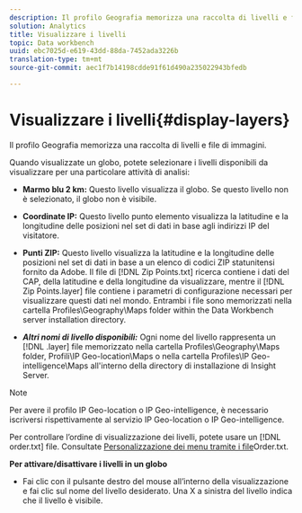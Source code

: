 ```yaml
---
description: Il profilo Geografia memorizza una raccolta di livelli e file di immagini.
solution: Analytics
title: Visualizzare i livelli
topic: Data workbench
uuid: ebc7025d-e619-43dd-88da-7452ada3226b
translation-type: tm+mt
source-git-commit: aec1f7b14198cdde91f61d490a235022943bfedb

---
```



# Visualizzare i livelli{#display-layers}

Il profilo Geografia memorizza una raccolta di livelli e file di immagini.

Quando visualizzate un globo, potete selezionare i livelli disponibili da visualizzare per una particolare attività di analisi:

* **Marmo blu 2 km:** Questo livello visualizza il globo. Se questo livello non è selezionato, il globo non è visibile.
* **Coordinate IP:** Questo livello punto elemento visualizza la latitudine e la longitudine delle posizioni nel set di dati in base agli indirizzi IP del visitatore.
* **Punti ZIP:** Questo livello visualizza la latitudine e la longitudine delle posizioni nel set di dati in base a un elenco di codici ZIP statunitensi fornito da Adobe. Il file di [!DNL Zip Points.txt] ricerca contiene i dati del CAP, della latitudine e della longitudine da visualizzare, mentre il [!DNL Zip Points.layer] file contiene i parametri di configurazione necessari per visualizzare questi dati nel mondo. Entrambi i file sono memorizzati nella cartella Profiles\Geography\Maps folder within the Data Workbench server installation directory.

* ***Altri nomi di livello disponibili:*** Ogni nome del livello rappresenta un [!DNL .layer] file memorizzato nella cartella Profiles\Geography\Maps folder, Profili\IP Geo-location\Maps o nella cartella Profiles\IP Geo-intelligence\Maps all&#39;interno della directory di installazione di Insight Server.

>[!NOTE]
>
>Per avere il profilo IP Geo-location o IP Geo-intelligence, è necessario iscriversi rispettivamente al servizio IP Geo-location o IP Geo-intelligence.

Per controllare l’ordine di visualizzazione dei livelli, potete usare un [!DNL order.txt] file. Consultate [Personalizzazione dei menu tramite i file](../../../../home/c-get-started/c-intf-anlys-ftrs/c-ctm-menus/t-cstm-menus-ordr-files.md#task-a391800a8dd444deb3e1516d5189f999)Order.txt.

**Per attivare/disattivare i livelli in un globo**

* Fai clic con il pulsante destro del mouse all’interno della visualizzazione e fai clic sul nome del livello desiderato. Una X a sinistra del livello indica che il livello è visibile.

